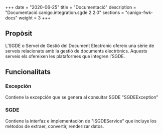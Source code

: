 +++
date        = "2020-06-25"
title       = "Documentació"
description = "Documentació canigo.integration.sgde 2.2.0"
sections    = "canigo-fwk-docs"
weight      = 3
+++

## Propòsit

L’SGDE o Servei de Gestió del Document Electrònic ofereix una sèrie de serveis relacionats amb la gestió de documents electrònics. Aquests serveis els ofereixen les plataformes que integren l’SGDE.

## Funcionalitats

### Excepción

Contiene la excepción que se genera al consultar SGDE "SGDEException"

### SGDE

Contiene la interfaz e implementación de "ISGDEService" que incluye los métodos de extraer, convertir, renderizar datos. 
